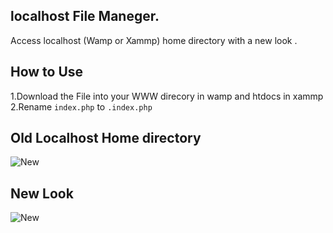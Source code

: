 ## localhost File Maneger.

Access localhost (Wamp or Xammp) home directory with a new look . 

## How to Use 
1.Download the File into your WWW direcory in wamp and htdocs in xammp </br> 
2.Rename <code>index.php</code> to <code>.index.php</code>

## Old Localhost Home directory 
![New](https://github.com/Tridip13/localhost-file-maneger/blob/master/index/icon/Screenshot%20(1).png?raw=true "Title")

## New Look 
![New](https://github.com/Tridip13/localhost-file-maneger/blob/master/index/icon/Screenshot%20(147).png?raw=true "Title")
